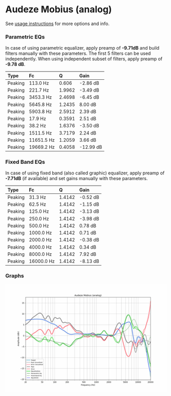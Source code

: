 # Audeze Mobius (analog)
See [usage instructions](https://github.com/jaakkopasanen/AutoEq#usage) for more options and info.

### Parametric EQs
In case of using parametric equalizer, apply preamp of **-9.71dB** and build filters manually
with these parameters. The first 5 filters can be used independently.
When using independent subset of filters, apply preamp of **-9.78 dB**.

| Type    | Fc         |      Q | Gain      |
|:--------|:-----------|:-------|:----------|
| Peaking | 113.0 Hz   | 0.606  | -2.86 dB  |
| Peaking | 221.7 Hz   | 1.9962 | -3.49 dB  |
| Peaking | 3453.3 Hz  | 2.4698 | -6.45 dB  |
| Peaking | 5645.8 Hz  | 1.2435 | 8.00 dB   |
| Peaking | 5903.8 Hz  | 2.5912 | 2.39 dB   |
| Peaking | 17.9 Hz    | 0.3591 | 2.51 dB   |
| Peaking | 38.2 Hz    | 1.6376 | -3.50 dB  |
| Peaking | 1511.5 Hz  | 3.7179 | 2.24 dB   |
| Peaking | 11651.5 Hz | 1.2059 | 3.66 dB   |
| Peaking | 19669.2 Hz | 0.4058 | -12.99 dB |

### Fixed Band EQs
In case of using fixed band (also called graphic) equalizer, apply preamp of **-7.71dB**
(if available) and set gains manually with these parameters.

| Type    | Fc         |      Q | Gain     |
|:--------|:-----------|:-------|:---------|
| Peaking | 31.3 Hz    | 1.4142 | -0.52 dB |
| Peaking | 62.5 Hz    | 1.4142 | -1.15 dB |
| Peaking | 125.0 Hz   | 1.4142 | -3.13 dB |
| Peaking | 250.0 Hz   | 1.4142 | -3.98 dB |
| Peaking | 500.0 Hz   | 1.4142 | 0.78 dB  |
| Peaking | 1000.0 Hz  | 1.4142 | 0.71 dB  |
| Peaking | 2000.0 Hz  | 1.4142 | -0.38 dB |
| Peaking | 4000.0 Hz  | 1.4142 | 0.34 dB  |
| Peaking | 8000.0 Hz  | 1.4142 | 7.92 dB  |
| Peaking | 16000.0 Hz | 1.4142 | -8.13 dB |

### Graphs
![](./Audeze%20Mobius%20(analog).png)